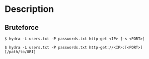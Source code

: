 # Description

## Bruteforce

```
$ hydra -L users.txt -P passwords.txt http-get <IP> [-s <PORT>]

$ hydra -L users.txt -P passwords.txt http-get://<IP>:[<PORT>][/path/to/URI]
```